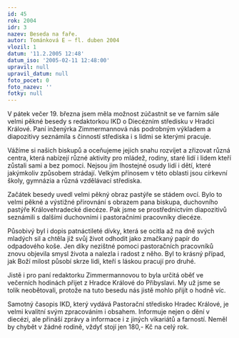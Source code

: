```yaml
---
id: 45
rok: 2004
idr: 3
nazev: Beseda na faře.
autor: Tománková E – fl. duben 2004
vlozil: 1
datum: '11.2.2005 12:48'
datum_iso: '2005-02-11 12:48:00'
upravil: null
upravil_datum: null
foto_pocet: 0
foto_nazev: ''
fotky: null
---
```

V pátek večer 19. března jsem měla možnost zúčastnit se ve farním sále velmi pěkné besedy s redaktorkou IKD o Diecézním středisku v Hradci Králové. Paní inženýrka Zimmermannová nás podrobným výkladem a diapozitivy seznámila s činností střediska i s lidmi se kterými pracuje.
<p>
Vážíme si našich biskupů a oceňujeme jejich snahu rozvíjet a zřizovat různá centra, která nabízejí různé aktivity pro mládež, rodiny, staré lidí i lidem kteří zůstali sami a bez pomoci. Nejsou jim lhostejné osudy lidí i dětí, které jakýmkoliv způsobem strádají. Velkým přínosem v této oblasti jsou církevní školy, gymnázia a různá vzdělávací střediska. 
<p>
Začátek besedy uvedl velmi pěkný obraz pastýře se stádem ovcí. Bylo to velmi pěkné a výstižné přirovnání s obrazem pana biskupa, duchovního pastýře Královehradecké diecéze. Pak jsme se prostřednictvím diapozitivů seznámili s dalšími duchovními i pastoračními pracovníky diecéze.
<p>
Působivý byl i dopis patnáctileté dívky, která se ocitla až na dně svých mladých sil a chtěla již svůj život odhodit jako zmačkaný papír do odpadového koše. Jen díky nezištné pomoci pastoračních pracovníků znovu objevila smysl života a nalezla i radost z něho. Byl to krásný případ, jak Boží milost působí skrze lidi, kteří s láskou pracují pro druhé.
<p>
Jistě i pro paní redaktorku Zimmermannovou to byla určitá oběť ve večerních hodinách přijet z Hradce Králové do Přibyslavi. My už jsme se tolik neobětovali, protože na tuto besedu nás jistě mohlo přijít o hodně víc.
<p>
Samotný časopis IKD, který vydává Pastorační středisko Hradec Králové, je velmi kvalitní svým zpracováním i obsahem. Informuje nejen o dění v diecézi, ale přináší zprávy a informace i z jiných vikariátů a farností. Neměl by chybět v žádné rodině, vždyť stojí jen 180,- Kč na celý rok.
<p>
